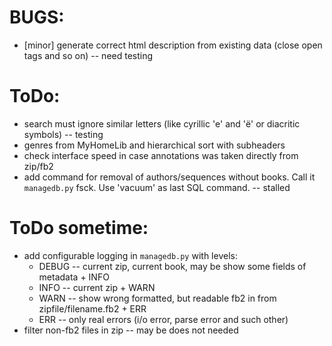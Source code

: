 # BUGS:

  * [minor] generate correct html description from existing data (close open tags and so on) -- need testing

# ToDo:

  * search must ignore similar letters (like cyrillic 'е' and 'ё' or diacritic symbols) -- testing
  * genres from MyHomeLib and hierarchical sort with subheaders
  * check interface speed in case annotations was taken directly from zip/fb2
  * add command for removal of authors/sequences without books. Call it `managedb.py` fsck. Use 'vacuum' as last SQL command. -- stalled

# ToDo sometime:

  * add configurable logging in `managedb.py` with levels:
    - DEBUG -- current zip, current book, may be show some fields of metadata + INFO
    - INFO  -- current zip + WARN
    - WARN  -- show wrong formatted, but readable fb2 in from zipfile/filename.fb2 + ERR
    - ERR   -- only real errors (i/o error, parse error and such other)
  * filter non-fb2 files in zip -- may be does not needed
